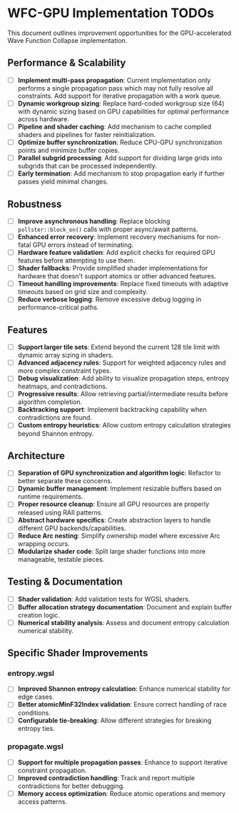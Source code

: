 # WFC-GPU Implementation TODOs

This document outlines improvement opportunities for the GPU-accelerated Wave Function Collapse implementation.

## Performance & Scalability

- [ ] **Implement multi-pass propagation**: Current implementation only performs a single propagation pass which may not fully resolve all constraints. Add support for iterative propagation with a work queue.
- [ ] **Dynamic workgroup sizing**: Replace hard-coded workgroup size (64) with dynamic sizing based on GPU capabilities for optimal performance across hardware.
- [ ] **Pipeline and shader caching**: Add mechanism to cache compiled shaders and pipelines for faster reinitialization.
- [ ] **Optimize buffer synchronization**: Reduce CPU-GPU synchronization points and minimize buffer copies.
- [ ] **Parallel subgrid processing**: Add support for dividing large grids into subgrids that can be processed independently.
- [ ] **Early termination**: Add mechanism to stop propagation early if further passes yield minimal changes.

## Robustness

- [ ] **Improve asynchronous handling**: Replace blocking `pollster::block_on()` calls with proper async/await patterns.
- [ ] **Enhanced error recovery**: Implement recovery mechanisms for non-fatal GPU errors instead of terminating.
- [ ] **Hardware feature validation**: Add explicit checks for required GPU features before attempting to use them.
- [ ] **Shader fallbacks**: Provide simplified shader implementations for hardware that doesn't support atomics or other advanced features.
- [ ] **Timeout handling improvements**: Replace fixed timeouts with adaptive timeouts based on grid size and complexity.
- [ ] **Reduce verbose logging**: Remove excessive debug logging in performance-critical paths.

## Features

- [ ] **Support larger tile sets**: Extend beyond the current 128 tile limit with dynamic array sizing in shaders.
- [ ] **Advanced adjacency rules**: Support for weighted adjacency rules and more complex constraint types.
- [ ] **Debug visualization**: Add ability to visualize propagation steps, entropy heatmaps, and contradictions.
- [ ] **Progressive results**: Allow retrieving partial/intermediate results before algorithm completion.
- [ ] **Backtracking support**: Implement backtracking capability when contradictions are found.
- [ ] **Custom entropy heuristics**: Allow custom entropy calculation strategies beyond Shannon entropy.

## Architecture

- [ ] **Separation of GPU synchronization and algorithm logic**: Refactor to better separate these concerns.
- [ ] **Dynamic buffer management**: Implement resizable buffers based on runtime requirements.
- [ ] **Proper resource cleanup**: Ensure all GPU resources are properly released using RAII patterns.
- [ ] **Abstract hardware specifics**: Create abstraction layers to handle different GPU backends/capabilities.
- [ ] **Reduce Arc nesting**: Simplify ownership model where excessive Arc wrapping occurs.
- [ ] **Modularize shader code**: Split large shader functions into more manageable, testable pieces.

## Testing & Documentation

- [ ] **Shader validation**: Add validation tests for WGSL shaders.
- [ ] **Buffer allocation strategy documentation**: Document and explain buffer creation logic.
- [ ] **Numerical stability analysis**: Assess and document entropy calculation numerical stability.

## Specific Shader Improvements

### entropy.wgsl

- [ ] **Improved Shannon entropy calculation**: Enhance numerical stability for edge cases.
- [ ] **Better atomicMinF32Index validation**: Ensure correct handling of race conditions.
- [ ] **Configurable tie-breaking**: Allow different strategies for breaking entropy ties.

### propagate.wgsl

- [ ] **Support for multiple propagation passes**: Enhance to support iterative constraint propagation.
- [ ] **Improved contradiction handling**: Track and report multiple contradictions for better debugging.
- [ ] **Memory access optimization**: Reduce atomic operations and memory access patterns.

